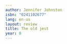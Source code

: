 ```yaml
---
author: Jennifer Johnston
isbn: "0241102677"
lang: en-us
layout: review
title: The old jest
year: 0
---
```

